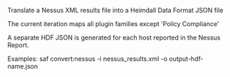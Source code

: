Translate a Nessus XML results file into a Heimdall Data Format JSON file

  The current iteration maps all plugin families except 'Policy Compliance'

  A separate HDF JSON is generated for each host reported in the Nessus Report.

Examples:
  saf convert:nessus -i nessus_results.xml -o output-hdf-name.json
